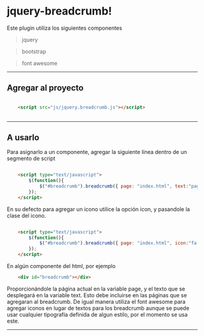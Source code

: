 # jquery-breadcrumb!


Este plugin utiliza los siguientes componentes
>jquery

>bootstrap

>font awesome


---
## Agregar al proyecto
 
```html

    <script src="js/jquery.breadcrumb.js"></script>
    
 ```

---

## A usarlo
Para asignarlo a un componente, agregar la siguiente línea dentro de un segmento de script
```html

    <script type="text/javascript">
		$(function(){
			$("#breadcrumb").breadcrumb({ page: "index.html", text:"pagina inicio" });
		});
	</script>

```
En su defecto para agregar un icono utilice la opción icon, y pasandole la clase del icono.
```html

    <script type="text/javascript">
		$(function(){
			$("#breadcrumb").breadcrumb({ page: "index.html", icon:"fa fa-list" });
		});
	</script>

```
En algún componente del html, por ejemplo

```HTML
    <div id="breadcrumb"></div>
```


Proporcionándole la página actual en la variable page, y el texto que se desplegará en la variable text.
Esto debe incluirse en las páginas que se agregaran al breadcrumb.
De igual manera utiliza el font awesome para agregar iconos en lugar de textos para los breadcrumb
aunque se puede usar cualquier tipografía definida de algun estilo, por el momento se usa este.


---
